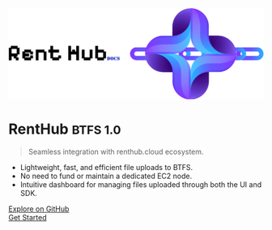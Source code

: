 ![logo](public/bg-1.png)
# RentHub <small>BTFS 1.0</small>

> Seamless integration with renthub.cloud ecosystem.

- Lightweight, fast, and efficient file uploads to BTFS.
- No need to fund or maintain a dedicated EC2 node.
- Intuitive dashboard for managing files uploaded through both the UI and SDK.

[Explore on GitHub](https://github.com/Name-TBD/TBD-docs)  
[Get Started](#headline)